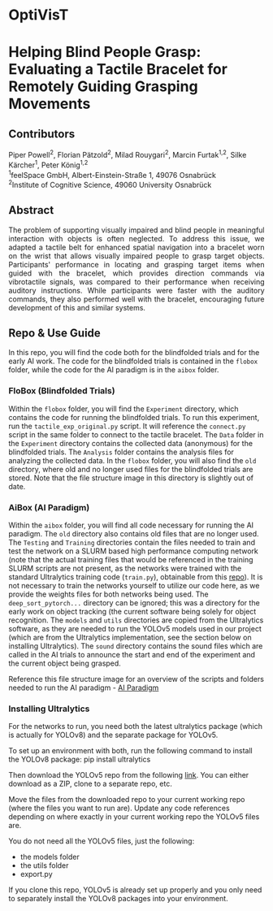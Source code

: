 # OptiVisT
# Helping Blind People Grasp: Evaluating a Tactile Bracelet for Remotely Guiding Grasping Movements

## Contributors
Piper Powell<sup>2</sup>, Florian Pätzold<sup>2</sup>, Milad Rouygari<sup>2</sup>, Marcin Furtak<sup>1,2</sup>, Silke Kärcher<sup>1</sup>, Peter König<sup>1,2</sup>  
<sup>1</sup>feelSpace GmbH, Albert-Einstein-Straße 1, 49076 Osnabrück  
<sup>2</sup>Institute of Cognitive Science, 49060 University Osnabrück

## Abstract
<p align="justify">
The problem of supporting visually impaired and blind people in meaningful interaction with objects is often neglected. To address this issue, we adapted a tactile belt for enhanced spatial navigation into a bracelet worn on the wrist that allows visually impaired people to grasp target objects. Participants' performance in locating and grasping target items when guided with the bracelet, which provides direction commands via vibrotactile signals, was compared to their performance when receiving auditory instructions. While participants were faster with the auditory commands, they also performed well with the bracelet, encouraging future development of this and similar systems.

## Repo & Use Guide
In this repo, you will find the code both for the blindfolded trials and for the early AI work. The code for the blindfolded trials is contained in the `flobox` folder, while the code for the AI paradigm is in the `aibox` folder. 

### FloBox (Blindfolded Trials)
Within the `flobox` folder, you will find the `Experiment` directory, which contains the code for running the blindfolded trials. To run this experiment, run the `tactile_exp_original.py` script. It will reference the `connect.py` script in the same folder to connect to the tactile bracelet. The `Data` folder in the `Experiment` directory contains the collected data (anonymous) for the blindfolded trials. The `Analysis` folder contains the analysis files for analyzing the collected data. In the `flobox` folder, you will also find the `old` directory, where old and no longer used files for the blindfolded trials are stored. Note that the file structure image in this directory is slightly out of date. 

### AiBox (AI Paradigm)
Within the `aibox` folder, you will find all code necessary for running the AI paradigm. The `old` directory also contains old files that are no longer used. The `Testing` and `Training` directories contain the files needed to train and test the network on a SLURM based high performance computing network (note that the actual training files that would be referenced in the training SLURM scripts are not present, as the networks were trained with the standard Ultralytics training code (`train.py`), obtainable from this [repo](https://github.com/ultralytics/yolov5)). It is not necessary to train the networks yourself to utilize our code here, as we provide the weights files for both networks being used. The `deep_sort_pytorch...` directory can be ignored; this was a directory for the early work on object tracking (the current software being solely for object recognition. The `models` and `utils` directories are copied from the Ultralytics software, as they are needed to run the YOLOv5 models used in our project (which are from the Ultralytics implementation, see the section below on installing Ultralytics). The `sound` directory contains the sound files which are called in the AI trials to announce the start and end of the experiment and the current object being grasped. 

Reference this file structure image for an overview of the scripts and folders needed to run the AI paradigm - [AI Paradigm](https://github.com/pippowell/OptiVisT/blob/main/aibox/file_guide_opti.png)

### Installing Ultralytics
For the networks to run, you need both the latest ultralytics package (which is actually for YOLOv8) and the separate package for YOLOv5. 

To set up an environment with both, run the following command to install the YOLOv8 package:
pip install ultralytics 

Then download the YOLOv5 repo from the following [link](https://github.com/ultralytics/yolov5/tree/master). You can either download as a ZIP, clone to a separate repo, etc.

Move the files from the downloaded repo to your current working repo (where the files you want to run are). Update any code references depending on where exactly in your current working repo the YOLOv5 files are. 

You do not need all the YOLOv5 files, just the following:
- the models folder 
- the utils folder
- export.py

If you clone this repo, YOLOv5 is already set up properly and you only need to separately install the YOLOv8 packages into your environment.
